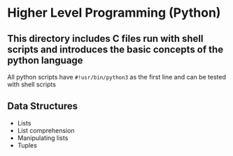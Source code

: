 #	Higher Level Programming (Python)

## This directory includes C files run with shell scripts and introduces the basic concepts of the python language 
All python scripts have ```#!usr/bin/python3``` as the first line and can be tested with shell scripts

## Data Structures
- Lists
 - List comprehension
 - Manipulating lists
- Tuples

